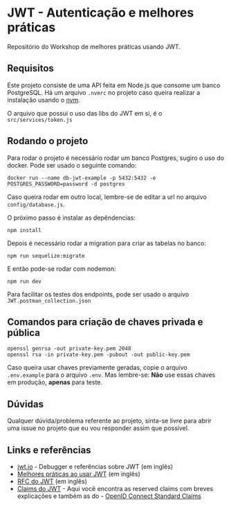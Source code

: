 # JWT - Autenticação e melhores práticas

Repositório do Workshop de melhores práticas usando JWT.

## Requisitos

Este projeto consiste de uma API feita em Node.js que consome um banco PostgreSQL. Há um arquivo `.nvmrc` no projeto caso queira realizar a instalação usando o [nvm](https://github.com/nvm-sh/nvm).

O arquivo que possui o uso das libs do JWT em si, é o `src/services/token.js`

## Rodando o projeto

Para rodar o projeto é necessário rodar um banco Postgres, sugiro o uso do docker. Pode ser usado o seguinte comando:

`docker run --name db-jwt-example -p 5432:5432 -e POSTGRES_PASSWORD=password -d postgres`

Caso queira rodar em outro local, lembre-se de editar a url no arquivo `config/database.js`.

O próximo passo é instalar as depêndencias:

`npm install`

Depois é necessário rodar a migration para criar as tabelas no banco:

`npm run sequelize:migrate`

E então pode-se rodar com nodemon:

`npm run dev`

Para facilitar os testes dos endpoints, pode ser usado o arquivo `JWT.postman_collection.json`

## Comandos para criação de chaves privada e pública

```
openssl genrsa -out private-key.pem 2048 
openssl rsa -in private-key.pem -pubout -out public-key.pem
```

Caso queira usar chaves previamente geradas, copie o arquivo `.env.example` para o arquivo `.env`. Mas lembre-se: **Não** use essas chaves em produção, **apenas** para teste.

## Dúvidas

Qualquer dúvida/problema referente ao projeto, sinta-se livre para abrir uma issue no projeto que eu vou responder assim que possível.

## Links e referências

- [jwt.io](https://jwt.io/) - Debugger e referências sobre JWT (em inglês)
- [Melhores práticas ao usar JWT](https://auth0.com/blog/a-look-at-the-latest-draft-for-jwt-bcp/) (em inglês)
- [RFC do JWT](https://tools.ietf.org/html/rfc7519) (em inglês)
- [Claims do JWT](https://ldapwiki.com/wiki/JSON%20Web%20Token%20Claims) - Aqui você encontra as reserved claims com breves explicações e também as do - [OpenID Connect Standard Claims](https://ldapwiki.com/wiki/OpenID%20Connect%20Standard%20Claims)

